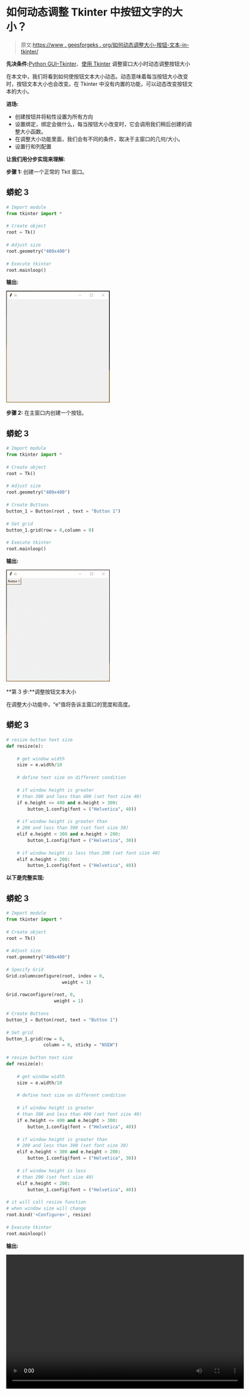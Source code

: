 # 如何动态调整 Tkinter 中按钮文字的大小？

> 原文:[https://www . geesforgeks . org/如何动态调整大小-按钮-文本-in-tkinter/](https://www.geeksforgeeks.org/how-to-dynamically-resize-button-text-in-tkinter/)

**先决条件:**[Python GUI–Tkinter](https://www.geeksforgeeks.org/python-gui-tkinter/)、[使用 Tkinter](https://www.geeksforgeeks.org/dynamically-resize-buttons-when-resizing-a-window-using-tkinter/) 调整窗口大小时动态调整按钮大小

在本文中，我们将看到如何使按钮文本大小动态。动态意味着每当按钮大小改变时，按钮文本大小也会改变。在 Tkinter 中没有内置的功能，可以动态改变按钮文本的大小。

**进场:**

*   创建按钮并将粘性设置为所有方向
*   设置绑定，绑定会做什么，每当按钮大小改变时，它会调用我们稍后创建的调整大小函数。
*   在调整大小功能里面，我们会有不同的条件，取决于主窗口的几何/大小。
*   设置行和列配置

**让我们用分步实现来理解:**

**步骤 1:** 创建一个正常的 Tkit 窗口。

## 蟒蛇 3

```py
# Import module
from tkinter import *

# Create object
root = Tk()

# Adjust size
root.geometry("400x400")

# Execute tkinter
root.mainloop()
```

**输出:**

![](img/d3e027bc9616b751c9a1419c526bedb0.png)

**步骤 2:** 在主窗口内创建一个按钮。

## 蟒蛇 3

```py
# Import module
from tkinter import *

# Create object
root = Tk()

# Adjust size
root.geometry("400x400")

# Create Buttons
button_1 = Button(root , text = "Button 1")

# Set grid
button_1.grid(row = 0,column = 0)

# Execute tkinter
root.mainloop()
```

**输出:**

![](img/5b3e454530a83b980418b1e4fe6e7b87.png)

**第 3 步:**调整按钮文本大小

在调整大小功能中，“e”值将告诉主窗口的宽度和高度。

## 蟒蛇 3

```py
# resize button text size
def resize(e):

    # get window width
    size = e.width/10

    # define text size on different condition

    # if window height is greater
    # than 300 and less than 400 (set font size 40)
    if e.height <= 400 and e.height > 300:
        button_1.config(font = ("Helvetica", 40))

    # if window height is greater than
    # 200 and less than 300 (set font size 30)
    elif e.height < 300 and e.height > 200:
        button_1.config(font = ("Helvetica", 30))

    # if window height is less than 200 (set font size 40)
    elif e.height < 200:
        button_1.config(font = ("Helvetica", 40))
```

**以下是完整实现:**

## 蟒蛇 3

```py
# Import module
from tkinter import *

# Create object
root = Tk()

# Adjust size
root.geometry("400x400")

# Specify Grid
Grid.columnconfigure(root, index = 0,
                     weight = 1)

Grid.rowconfigure(root, 0,
                  weight = 1)

# Create Buttons
button_1 = Button(root, text = "Button 1")

# Set grid
button_1.grid(row = 0,
              column = 0, sticky = "NSEW")

# resize button text size
def resize(e):

    # get window width
    size = e.width/10

    # define text size on different condition

    # if window height is greater
    # than 300 and less than 400 (set font size 40)
    if e.height <= 400 and e.height > 300:
        button_1.config(font = ("Helvetica", 40))

    # if window height is greater than
    # 200 and less than 300 (set font size 30)
    elif e.height < 300 and e.height > 200:
        button_1.config(font = ("Helvetica", 30))

    # if window height is less
    # than 200 (set font size 40)
    elif e.height < 200:
        button_1.config(font = ("Helvetica", 40))

# it will call resize function
# when window size will change
root.bind('<Configure>', resize)

# Execute tkinter
root.mainloop()
```

**输出:**

<video class="wp-video-shortcode" id="video-523192-1" width="640" height="360" preload="metadata" controls=""><source type="video/mp4" src="https://media.geeksforgeeks.org/wp-content/uploads/20201127121521/FreeOnlineScreenRecorderProject3.mp4?_=1">[https://media.geeksforgeeks.org/wp-content/uploads/20201127121521/FreeOnlineScreenRecorderProject3.mp4](https://media.geeksforgeeks.org/wp-content/uploads/20201127121521/FreeOnlineScreenRecorderProject3.mp4)</video>